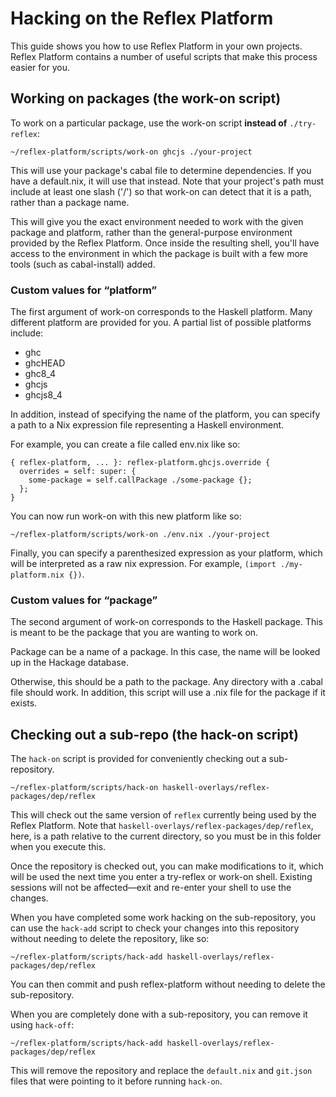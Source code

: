 # Hacking on the Reflex Platform

This guide shows you how to use Reflex Platform in your own projects.
Reflex Platform contains a number of useful scripts that make this
process easier for you.

## Working on packages (the work-on script)

To work on a particular package, use the work-on script **instead of**
`./try-reflex`:

```
~/reflex-platform/scripts/work-on ghcjs ./your-project
```

This will use your package's cabal file to determine dependencies. If
you have a default.nix, it will use that instead. Note that your
project's path must include at least one slash ('/') so that work-on
can detect that it is a path, rather than a package name.

This will give you the exact environment needed to work with the given
package and platform, rather than the general-purpose environment
provided by the Reflex Platform. Once inside the resulting shell,
you'll have access to the environment in which the package is built
with a few more tools (such as cabal-install) added.

### Custom values for “platform”

The first argument of work-on corresponds to the Haskell platform.
Many different platform are provided for you. A partial list of
possible platforms include:

- ghc
- ghcHEAD
- ghc8_4
- ghcjs
- ghcjs8_4

In addition, instead of specifying the name of the platform, you can
specify a path to a Nix expression file representing a Haskell
environment.

For example, you can create a file called env.nix like so:

```
{ reflex-platform, ... }: reflex-platform.ghcjs.override {
  overrides = self: super: {
    some-package = self.callPackage ./some-package {};
  };
}
```

You can now run work-on with this new platform like so:

```
~/reflex-platform/scripts/work-on ./env.nix ./your-project
```

Finally, you can specify a parenthesized expression as your platform,
which will be interpreted as a raw nix expression. For example,
`(import ./my-platform.nix {})`.

### Custom values for “package”

The second argument of work-on corresponds to the Haskell package.
This is meant to be the package that you are wanting to work on.

Package can be a name of a package. In this case, the name will be
looked up in the Hackage database.

Otherwise, this should be a path to the package. Any directory with a
.cabal file should work. In addition, this script will use a .nix file
for the package if it exists.

## Checking out a sub-repo (the hack-on script)

The `hack-on` script is provided for conveniently checking out a
sub-repository.

```
~/reflex-platform/scripts/hack-on haskell-overlays/reflex-packages/dep/reflex
```

This will check out the same version of `reflex` currently being used by the
Reflex Platform. Note that `haskell-overlays/reflex-packages/dep/reflex`, here,
is a path relative to the current directory, so you must be in this folder when
you execute this.

Once the repository is checked out, you can make modifications to it,
which will be used the next time you enter a try-reflex or work-on
shell. Existing sessions will not be affected—exit and re-enter your
shell to use the changes.

When you have completed some work hacking on the sub-repository, you
can use the `hack-add` script to check your changes into this
repository without needing to delete the repository, like so:

```
~/reflex-platform/scripts/hack-add haskell-overlays/reflex-packages/dep/reflex
```

You can then commit and push reflex-platform without needing to delete
the sub-repository.

When you are completely done with a sub-repository, you can remove it
using `hack-off`:

```
~/reflex-platform/scripts/hack-add haskell-overlays/reflex-packages/dep/reflex
```

This will remove the repository and replace the `default.nix` and
`git.json` files that were pointing to it before running `hack-on`.
